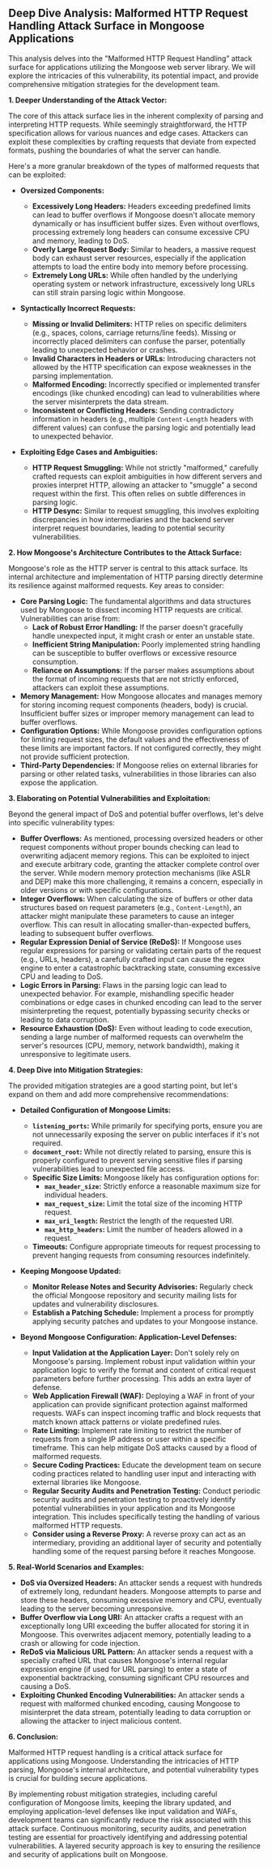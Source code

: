 ## Deep Dive Analysis: Malformed HTTP Request Handling Attack Surface in Mongoose Applications

This analysis delves into the "Malformed HTTP Request Handling" attack surface for applications utilizing the Mongoose web server library. We will explore the intricacies of this vulnerability, its potential impact, and provide comprehensive mitigation strategies for the development team.

**1. Deeper Understanding of the Attack Vector:**

The core of this attack surface lies in the inherent complexity of parsing and interpreting HTTP requests. While seemingly straightforward, the HTTP specification allows for various nuances and edge cases. Attackers can exploit these complexities by crafting requests that deviate from expected formats, pushing the boundaries of what the server can handle.

Here's a more granular breakdown of the types of malformed requests that can be exploited:

* **Oversized Components:**
    * **Excessively Long Headers:**  Headers exceeding predefined limits can lead to buffer overflows if Mongoose doesn't allocate memory dynamically or has insufficient buffer sizes. Even without overflows, processing extremely long headers can consume excessive CPU and memory, leading to DoS.
    * **Overly Large Request Body:** Similar to headers, a massive request body can exhaust server resources, especially if the application attempts to load the entire body into memory before processing.
    * **Extremely Long URLs:**  While often handled by the underlying operating system or network infrastructure, excessively long URLs can still strain parsing logic within Mongoose.

* **Syntactically Incorrect Requests:**
    * **Missing or Invalid Delimiters:** HTTP relies on specific delimiters (e.g., spaces, colons, carriage returns/line feeds). Missing or incorrectly placed delimiters can confuse the parser, potentially leading to unexpected behavior or crashes.
    * **Invalid Characters in Headers or URLs:**  Introducing characters not allowed by the HTTP specification can expose weaknesses in the parsing implementation.
    * **Malformed Encoding:**  Incorrectly specified or implemented transfer encodings (like chunked encoding) can lead to vulnerabilities where the server misinterprets the data stream.
    * **Inconsistent or Conflicting Headers:** Sending contradictory information in headers (e.g., multiple `Content-Length` headers with different values) can confuse the parsing logic and potentially lead to unexpected behavior.

* **Exploiting Edge Cases and Ambiguities:**
    * **HTTP Request Smuggling:** While not strictly "malformed," carefully crafted requests can exploit ambiguities in how different servers and proxies interpret HTTP, allowing an attacker to "smuggle" a second request within the first. This often relies on subtle differences in parsing logic.
    * **HTTP Desync:** Similar to request smuggling, this involves exploiting discrepancies in how intermediaries and the backend server interpret request boundaries, leading to potential security vulnerabilities.

**2. How Mongoose's Architecture Contributes to the Attack Surface:**

Mongoose's role as the HTTP server is central to this attack surface. Its internal architecture and implementation of HTTP parsing directly determine its resilience against malformed requests. Key areas to consider:

* **Core Parsing Logic:** The fundamental algorithms and data structures used by Mongoose to dissect incoming HTTP requests are critical. Vulnerabilities can arise from:
    * **Lack of Robust Error Handling:**  If the parser doesn't gracefully handle unexpected input, it might crash or enter an unstable state.
    * **Inefficient String Manipulation:**  Poorly implemented string handling can be susceptible to buffer overflows or excessive resource consumption.
    * **Reliance on Assumptions:**  If the parser makes assumptions about the format of incoming requests that are not strictly enforced, attackers can exploit these assumptions.
* **Memory Management:** How Mongoose allocates and manages memory for storing incoming request components (headers, body) is crucial. Insufficient buffer sizes or improper memory management can lead to buffer overflows.
* **Configuration Options:**  While Mongoose provides configuration options for limiting request sizes, the default values and the effectiveness of these limits are important factors. If not configured correctly, they might not provide sufficient protection.
* **Third-Party Dependencies:**  If Mongoose relies on external libraries for parsing or other related tasks, vulnerabilities in those libraries can also expose the application.

**3. Elaborating on Potential Vulnerabilities and Exploitation:**

Beyond the general impact of DoS and potential buffer overflows, let's delve into specific vulnerability types:

* **Buffer Overflows:**  As mentioned, processing oversized headers or other request components without proper bounds checking can lead to overwriting adjacent memory regions. This can be exploited to inject and execute arbitrary code, granting the attacker complete control over the server. While modern memory protection mechanisms (like ASLR and DEP) make this more challenging, it remains a concern, especially in older versions or with specific configurations.
* **Integer Overflows:** When calculating the size of buffers or other data structures based on request parameters (e.g., `Content-Length`), an attacker might manipulate these parameters to cause an integer overflow. This can result in allocating smaller-than-expected buffers, leading to subsequent buffer overflows.
* **Regular Expression Denial of Service (ReDoS):** If Mongoose uses regular expressions for parsing or validating certain parts of the request (e.g., URLs, headers), a carefully crafted input can cause the regex engine to enter a catastrophic backtracking state, consuming excessive CPU and leading to DoS.
* **Logic Errors in Parsing:**  Flaws in the parsing logic can lead to unexpected behavior. For example, mishandling specific header combinations or edge cases in chunked encoding can lead to the server misinterpreting the request, potentially bypassing security checks or leading to data corruption.
* **Resource Exhaustion (DoS):**  Even without leading to code execution, sending a large number of malformed requests can overwhelm the server's resources (CPU, memory, network bandwidth), making it unresponsive to legitimate users.

**4. Deep Dive into Mitigation Strategies:**

The provided mitigation strategies are a good starting point, but let's expand on them and add more comprehensive recommendations:

* **Detailed Configuration of Mongoose Limits:**
    * **`listening_ports`:**  While primarily for specifying ports, ensure you are not unnecessarily exposing the server on public interfaces if it's not required.
    * **`document_root`:**  While not directly related to parsing, ensure this is properly configured to prevent serving sensitive files if parsing vulnerabilities lead to unexpected file access.
    * **Specific Size Limits:**  Mongoose likely has configuration options for:
        * **`max_header_size`:**  Strictly enforce a reasonable maximum size for individual headers.
        * **`max_request_size`:**  Limit the total size of the incoming HTTP request.
        * **`max_uri_length`:**  Restrict the length of the requested URI.
        * **`max_http_headers`:**  Limit the number of headers allowed in a request.
    * **Timeouts:** Configure appropriate timeouts for request processing to prevent hanging requests from consuming resources indefinitely.

* **Keeping Mongoose Updated:**
    * **Monitor Release Notes and Security Advisories:** Regularly check the official Mongoose repository and security mailing lists for updates and vulnerability disclosures.
    * **Establish a Patching Schedule:** Implement a process for promptly applying security patches and updates to your Mongoose instance.

* **Beyond Mongoose Configuration: Application-Level Defenses:**
    * **Input Validation at the Application Layer:**  Don't solely rely on Mongoose's parsing. Implement robust input validation within your application logic to verify the format and content of critical request parameters before further processing. This adds an extra layer of defense.
    * **Web Application Firewall (WAF):**  Deploying a WAF in front of your application can provide significant protection against malformed requests. WAFs can inspect incoming traffic and block requests that match known attack patterns or violate predefined rules.
    * **Rate Limiting:** Implement rate limiting to restrict the number of requests from a single IP address or user within a specific timeframe. This can help mitigate DoS attacks caused by a flood of malformed requests.
    * **Secure Coding Practices:**  Educate the development team on secure coding practices related to handling user input and interacting with external libraries like Mongoose.
    * **Regular Security Audits and Penetration Testing:**  Conduct periodic security audits and penetration testing to proactively identify potential vulnerabilities in your application and its Mongoose integration. This includes specifically testing the handling of various malformed HTTP requests.
    * **Consider using a Reverse Proxy:** A reverse proxy can act as an intermediary, providing an additional layer of security and potentially handling some of the request parsing before it reaches Mongoose.

**5. Real-World Scenarios and Examples:**

* **DoS via Oversized Headers:** An attacker sends a request with hundreds of extremely long, redundant headers. Mongoose attempts to parse and store these headers, consuming excessive memory and CPU, eventually leading to the server becoming unresponsive.
* **Buffer Overflow via Long URI:**  An attacker crafts a request with an exceptionally long URI exceeding the buffer allocated for storing it in Mongoose. This overwrites adjacent memory, potentially leading to a crash or allowing for code injection.
* **ReDoS via Malicious URL Pattern:** An attacker sends a request with a specially crafted URL that causes Mongoose's internal regular expression engine (if used for URL parsing) to enter a state of exponential backtracking, consuming significant CPU resources and causing a DoS.
* **Exploiting Chunked Encoding Vulnerabilities:** An attacker sends a request with malformed chunked encoding, causing Mongoose to misinterpret the data stream, potentially leading to data corruption or allowing the attacker to inject malicious content.

**6. Conclusion:**

Malformed HTTP request handling is a critical attack surface for applications using Mongoose. Understanding the intricacies of HTTP parsing, Mongoose's internal architecture, and potential vulnerability types is crucial for building secure applications.

By implementing robust mitigation strategies, including careful configuration of Mongoose limits, keeping the library updated, and employing application-level defenses like input validation and WAFs, development teams can significantly reduce the risk associated with this attack surface. Continuous monitoring, security audits, and penetration testing are essential for proactively identifying and addressing potential vulnerabilities. A layered security approach is key to ensuring the resilience and security of applications built on Mongoose.
